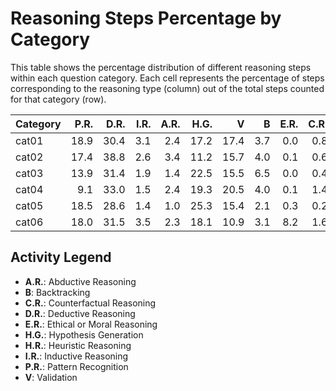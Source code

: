 # Reasoning Steps Percentage by Category

This table shows the percentage distribution of different reasoning steps within each question category.
Each cell represents the percentage of steps corresponding to the reasoning type (column) out of the total steps counted for that category (row).

| Category   |   P.R. |   D.R. |   I.R. |   A.R. |   H.G. |    V |   B |   E.R. |   C.R. |   H.R. |
|:-----------|-------:|-------:|-------:|-------:|-------:|-----:|----:|-------:|-------:|-------:|
| cat01      |   18.9 |   30.4 |    3.1 |    2.4 |   17.2 | 17.4 | 3.7 |    0.0 |    0.8 |    6.0 |
| cat02      |   17.4 |   38.8 |    2.6 |    3.4 |   11.2 | 15.7 | 4.0 |    0.1 |    0.6 |    6.2 |
| cat03      |   13.9 |   31.4 |    1.9 |    1.4 |   22.5 | 15.5 | 6.5 |    0.0 |    0.4 |    6.6 |
| cat04      |    9.1 |   33.0 |    1.5 |    2.4 |   19.3 | 20.5 | 4.0 |    0.1 |    1.4 |    8.6 |
| cat05      |   18.5 |   28.6 |    1.4 |    1.0 |   25.3 | 15.4 | 2.1 |    0.3 |    0.2 |    7.2 |
| cat06      |   18.0 |   31.5 |    3.5 |    2.3 |   18.1 | 10.9 | 3.1 |    8.2 |    1.6 |    2.8 |

## Activity Legend

* **A.R.**: Abductive Reasoning
* **B**: Backtracking
* **C.R.**: Counterfactual Reasoning
* **D.R.**: Deductive Reasoning
* **E.R.**: Ethical or Moral Reasoning
* **H.G.**: Hypothesis Generation
* **H.R.**: Heuristic Reasoning
* **I.R.**: Inductive Reasoning
* **P.R.**: Pattern Recognition
* **V**: Validation
